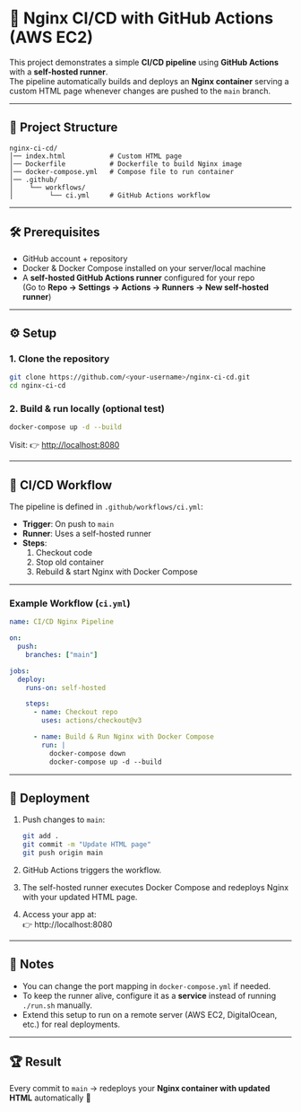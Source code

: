 # 🚀 Nginx CI/CD with GitHub Actions (AWS EC2)

This project demonstrates a simple **CI/CD pipeline** using **GitHub Actions** with a **self-hosted runner**.  
The pipeline automatically builds and deploys an **Nginx container** serving a custom HTML page whenever changes are pushed to the `main` branch.

---

## 📂 Project Structure
```
nginx-ci-cd/
│── index.html           # Custom HTML page
│── Dockerfile           # Dockerfile to build Nginx image
│── docker-compose.yml   # Compose file to run container
│── .github/
│    └── workflows/
│         └── ci.yml     # GitHub Actions workflow
```

---

## 🛠️ Prerequisites
- GitHub account + repository
- Docker & Docker Compose installed on your server/local machine
- A **self-hosted GitHub Actions runner** configured for your repo  
  (Go to **Repo → Settings → Actions → Runners → New self-hosted runner**)

---

## ⚙️ Setup

### 1. Clone the repository
```bash
git clone https://github.com/<your-username>/nginx-ci-cd.git
cd nginx-ci-cd
```

### 2. Build & run locally (optional test)
```bash
docker-compose up -d --build
```
Visit: 👉 [http://localhost:8080](http://localhost:8080)

---

## 🤖 CI/CD Workflow

The pipeline is defined in `.github/workflows/ci.yml`:

- **Trigger**: On push to `main`
- **Runner**: Uses a self-hosted runner
- **Steps**:
  1. Checkout code
  2. Stop old container
  3. Rebuild & start Nginx with Docker Compose

---

### Example Workflow (`ci.yml`)
```yaml
name: CI/CD Nginx Pipeline

on:
  push:
    branches: ["main"]

jobs:
  deploy:
    runs-on: self-hosted

    steps:
      - name: Checkout repo
        uses: actions/checkout@v3

      - name: Build & Run Nginx with Docker Compose
        run: |
          docker-compose down
          docker-compose up -d --build
```

---

## 🚀 Deployment

1. Push changes to `main`:
   ```bash
   git add .
   git commit -m "Update HTML page"
   git push origin main
   ```

2. GitHub Actions triggers the workflow.

3. The self-hosted runner executes Docker Compose and redeploys Nginx with your updated HTML page.

4. Access your app at:  
   👉 http://localhost:8080

---

## 📌 Notes
- You can change the port mapping in `docker-compose.yml` if needed.
- To keep the runner alive, configure it as a **service** instead of running `./run.sh` manually.
- Extend this setup to run on a remote server (AWS EC2, DigitalOcean, etc.) for real deployments.

---

## 🏆 Result
Every commit to `main` → redeploys your **Nginx container with updated HTML** automatically 🎉
